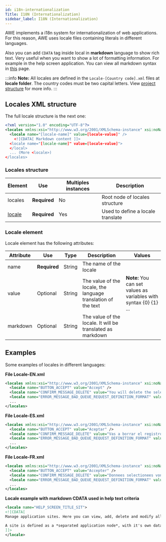 ```yaml
---
id: i18n-internationalization
Title: I18N (Internationalization)
sidebar_label: I18N (Internationalization)
---
```


AWE implements a i18n system for internationalization of web applications. For this reason, AWE uses locale files containing literals in different languages.

Also you can add `CDATA` tag inside local in **markdown** language to show rich text. Very useful when you want to show a lot of formatting information. For example in the help screen application. You can view all markdown syntax in [this](https://wiki.almis.com/help/markdown/markdown) page.

:::info
**Note:** All locales are defined in the `Locale-[Country code].xml` files at **locale folder**. The country codes must be two capital letters.  View [project structure](../guides/project-structure.md#global-folder)  for more info.
:::

## Locales XML structure

The full locale structure is the next one:

```xml
<?xml version="1.0" encoding="UTF-8"?>
<locales xmlns:xsi="http://www.w3.org/2001/XMLSchema-instance" xsi:noNamespaceSchemaLocation="https://aweframework.gitlab.io/awe/docs/schemas/locale.xsd">
  <locale name="[locale-name]" value=[locale-value]" />
    <![CDATA[ Markdown content ]]>
  <locale name="[locale-name]" value=[locale-value]">
  </local>
  ... (More <locale>)
</locales>
```

### Locales structure


| Element     | Use      | Multiples instances    | Description                                        |
| ----------- | ---------|------------------------|----------------------------------------------------|
| locales| **Required** | No | Root node of locales structure |
| [locale](#locale-element) | **Required** | Yes | Used to define a locale translate |


### Locale element

Locale element has the following attributes:

| Attribute   | Use      | Type      |  Description                    |   Values                                           |
| ----------- | ---------|-----------|---------------------------------|----------------------------------------------------|
| name | **Required** | String | The name of the locale           |   |
| value | Optional | String | The value of the locale, the language translation of the text          | **Note:** You can set values as variables with syntax {0} {1} ...  |
| markdown | Optional  | String | The value of the locale. It will be translated as markdown | |

## Examples

Some examples of locales in different languages:



**File Locale-EN.xml**
```xml
<locales xmlns:xsi="http://www.w3.org/2001/XMLSchema-instance" xsi:noNamespaceSchemaLocation="https://aweframework.gitlab.io/awe/docs/schemas/locale.xsd">
  <locale name="BUTTON_ACCEPT" value="Accept" />
  <locale name="CONFIRM_MESSAGE_DELETE" value="You will delete the selected records. Do you agree?" />
  <locale name="ERROR_MESSAGE_BAD_QUEUE_REQUEST_DEFINITION_FORMAT" value="Bad request definition format for queue {0}" />
  ...
</locales>
```



**File Locale-ES.xml**
```xml
<locales xmlns:xsi="http://www.w3.org/2001/XMLSchema-instance" xsi:noNamespaceSchemaLocation="https://aweframework.gitlab.io/awe/docs/schemas/locale.xsd">
  <locale name="BUTTON_ACCEPT" value="Aceptar" />
  <locale name="CONFIRM_MESSAGE_DELETE" value="Vas a borrar el registro seleccionado. ¿Estás de acuerdo?" />
  <locale name="ERROR_MESSAGE_BAD_QUEUE_REQUEST_DEFINITION_FORMAT" value="El formato de la petición a la cola {0} es erróneo" />
  ...
</locales>
```



**File Locale-FR.xml**
```xml
<locales xmlns:xsi="http://www.w3.org/2001/XMLSchema-instance" xsi:noNamespaceSchemaLocation="https://aweframework.gitlab.io/awe/docs/schemas/locale.xsd">
  <locale name="BUTTON_ACCEPT" value="Accepter" />
  <locale name="CONFIRM_MESSAGE_DELETE" value="Donnees selectionees vont etre effacees. Etes vous d&apos;accord?" />
  <locale name="ERROR_MESSAGE_BAD_QUEUE_REQUEST_DEFINITION_FORMAT" value="Le format du message pour l&apos;envoy à la queue {0} n&apos;a pas été définie" />
  ...
</locales>
```



**Locale example with markdown CDATA used in help text criteria**
```xml
<locale name="HELP_SCREEN_TITLE_SIT">
<![CDATA[
Manage application sites. Here you can view, add, delete and modify all application sites.

A site is defined as a *separated application node*, with it's own databases and modules.
]]>
</locale>
```